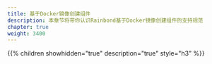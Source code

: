 ```yaml
---
title: 基于Docker镜像创建组件
description: 本章节将带你认识Rainbond基于Docker镜像创建组件的支持规范
chapter: true
weight: 3400
---
```


{{% children showhidden="true" description="true" style="h3"  %}}